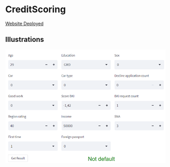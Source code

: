 # CreditScoring
[Website Deployed](https://1roma1-creditscoringstreamlitapp-app-vywczf.streamlit.app/)


## Illustrations
![This is an image](assets/example.png)

